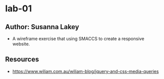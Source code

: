 # lab-01

## Author: Susanna Lakey

* A wireframe exercise that using SMACCS to create a responsive website.

## Resources
* https://www.wiliam.com.au/wiliam-blog/jquery-and-css-media-queries